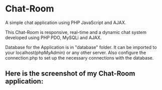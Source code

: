 # Chat-Room

A simple chat application using PHP JavaScript and AJAX.

This Chat-Room is responsive, real-time and a dynamic chat system developed using PHP PDO, MySQLi and AJAX.

Database for the Application is in "database" folder. It can be imported to your localhost(phpMyAdmin) or any other server. Also configure the connection.php to set up the necessary connections with the database.

## Here is the screenshot of my Chat-Room application:

